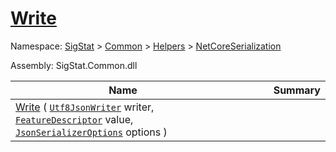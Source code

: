 # [Write](./NetCoreFeatureDescriptorConverter-100664070.md)

Namespace: [SigStat]() > [Common](./../../../README.md) > [Helpers](./../../README.md) > [NetCoreSerialization](./../README.md)

Assembly: SigStat.Common.dll

| Name | Summary  |
| ------| -----------:|
| [Write](./NetCoreFeatureDescriptorConverter-100664070.md) ( [`Utf8JsonWriter`](https://docs.microsoft.com/en-us/dotnet/api/System.Text.Json.Utf8JsonWriter) writer, [`FeatureDescriptor`](./../../../FeatureDescriptor.md) value, [`JsonSerializerOptions`](https://docs.microsoft.com/en-us/dotnet/api/System.Text.Json.JsonSerializerOptions) options ) | <img width=225/>
